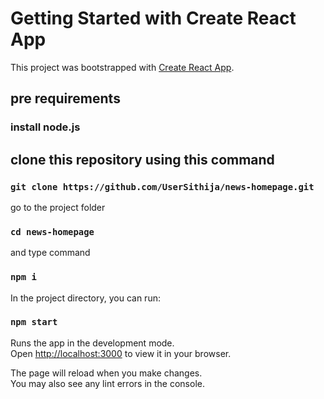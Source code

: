 # Getting Started with Create React App

This project was bootstrapped with [Create React App](https://github.com/facebook/create-react-app).

## pre requirements
   ### install node.js

## clone this repository using this command

### `git clone https://github.com/UserSithija/news-homepage.git`

go to the project folder

### `cd news-homepage`

and type command

### `npm i`

In the project directory, you can run:

### `npm start`

Runs the app in the development mode.\
Open [http://localhost:3000](http://localhost:3000) to view it in your browser.

The page will reload when you make changes.\
You may also see any lint errors in the console.


